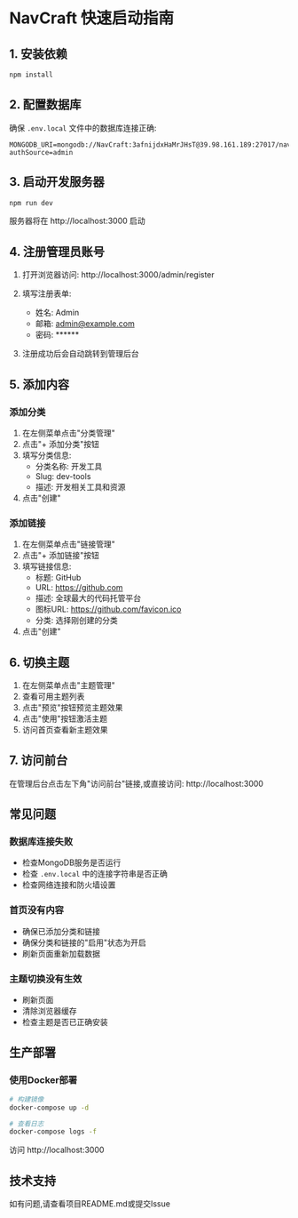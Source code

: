 # NavCraft 快速启动指南

## 1. 安装依赖

```bash
npm install
```

## 2. 配置数据库

确保 `.env.local` 文件中的数据库连接正确:

```env
MONGODB_URI=mongodb://NavCraft:3afnijdxHaMrJHsT@39.98.161.189:27017/navcraft?authSource=admin
```

## 3. 启动开发服务器

```bash
npm run dev
```

服务器将在 http://localhost:3000 启动

## 4. 注册管理员账号

1. 打开浏览器访问: http://localhost:3000/admin/register
2. 填写注册表单:
   - 姓名: Admin
   - 邮箱: admin@example.com
   - 密码: ******

3. 注册成功后会自动跳转到管理后台

## 5. 添加内容

### 添加分类
1. 在左侧菜单点击"分类管理"
2. 点击"+ 添加分类"按钮
3. 填写分类信息:
   - 分类名称: 开发工具
   - Slug: dev-tools
   - 描述: 开发相关工具和资源
4. 点击"创建"

### 添加链接
1. 在左侧菜单点击"链接管理"
2. 点击"+ 添加链接"按钮
3. 填写链接信息:
   - 标题: GitHub
   - URL: https://github.com
   - 描述: 全球最大的代码托管平台
   - 图标URL: https://github.com/favicon.ico
   - 分类: 选择刚创建的分类
4. 点击"创建"

## 6. 切换主题

1. 在左侧菜单点击"主题管理"
2. 查看可用主题列表
3. 点击"预览"按钮预览主题效果
4. 点击"使用"按钮激活主题
5. 访问首页查看新主题效果

## 7. 访问前台

在管理后台点击左下角"访问前台"链接,或直接访问:
http://localhost:3000

## 常见问题

### 数据库连接失败
- 检查MongoDB服务是否运行
- 检查 `.env.local` 中的连接字符串是否正确
- 检查网络连接和防火墙设置

### 首页没有内容
- 确保已添加分类和链接
- 确保分类和链接的"启用"状态为开启
- 刷新页面重新加载数据

### 主题切换没有生效
- 刷新页面
- 清除浏览器缓存
- 检查主题是否已正确安装

## 生产部署

### 使用Docker部署

```bash
# 构建镜像
docker-compose up -d

# 查看日志
docker-compose logs -f
```

访问 http://localhost:3000

## 技术支持

如有问题,请查看项目README.md或提交Issue
